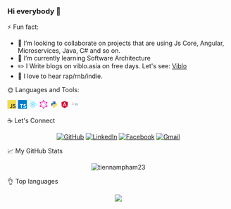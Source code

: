 ### Hi everybody 👋


⚡ Fun fact:
- 👯 I’m looking to collaborate on projects that are using Js Core, Angular, Microservices, Java, C# and so on.
- 🌱 I’m currently learning Software Architecture
- :pencil2: I Write blogs on viblo.asia on free days. Let's see: [Viblo](https://viblo.asia/u/tiennampham23)
- :musical_note: I love to hear rap/rnb/indie.

 🌞 Languages and Tools:

<code><img height="20" src="https://raw.githubusercontent.com/github/explore/80688e429a7d4ef2fca1e82350fe8e3517d3494d/topics/javascript/javascript.png"></code>
<code><img height="20" src="https://raw.githubusercontent.com/github/explore/80688e429a7d4ef2fca1e82350fe8e3517d3494d/topics/typescript/typescript.png"></code>
<code><img height="20" src="https://raw.githubusercontent.com/github/explore/80688e429a7d4ef2fca1e82350fe8e3517d3494d/topics/react/react.png"></code>
<code><img height="20" src="https://raw.githubusercontent.com/github/explore/5c058a388828bb5fde0bcafd4bc867b5bb3f26f3/topics/graphql/graphql.png"></code>
<code><img height="20" src="https://raw.githubusercontent.com/github/explore/80688e429a7d4ef2fca1e82350fe8e3517d3494d/topics/python/python.png"></code> 
<code><img height="20" src="https://raw.githubusercontent.com/github/explore/80688e429a7d4ef2fca1e82350fe8e3517d3494d/topics/angular/angular.png"></code> 
<code><img height="20" src="https://raw.githubusercontent.com/github/explore/80688e429a7d4ef2fca1e82350fe8e3517d3494d/topics/java/java.png"></code> 



:coffee: Let's Connect
<p align="center">
	<a href="https://github.com/tiennampham23"><img src="https://img.icons8.com/bubbles/50/000000/github.png" alt="GitHub"/></a>
	<a href="https://www.linkedin.com/in/phamtiennam"><img src="https://img.icons8.com/bubbles/50/000000/linkedin.png" alt="LinkedIn"/></a>
	<a href="https://www.facebook.com/phamtiennam23/"><img src="https://img.icons8.com/bubbles/50/000000/facebook-new.png" alt="Facebook"/></a>
	<a href="mailto:phamtiennam2301@gmail.com"><img src="https://img.icons8.com/bubbles/50/000000/gmail.png" alt="Gmail"/></a>
</p>

📈 My GitHub Stats

<p align="center"> <img src="https://github-readme-stats.vercel.app/api?username=tiennampham23&show_icons=true&theme=gotham" alt="tiennampham23" /> </p>
  
  👌 Top languages 
  <p align="center"> <img align="center" src="https://github-readme-stats.vercel.app/api/top-langs/?username=tiennampham23&layout=compact&theme=material-palenight" /> </p>

